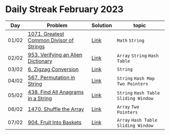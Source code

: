 # Daily Streak February 2023

|Day|Problem|Solution|topic|
|---|-------|--------|-----|
|01/02|[1071. Greatest Common Divisor of Strings](https://leetcode.com/problems/greatest-common-divisor-of-strings/)|[Link](./1071-greatest_common_divisor_of_strings.cpp)|`Math` `String`|
|02/02|[953. Verifying an Alien Dictionary](https://leetcode.com/problems/verifying-an-alien-dictionary/)|[Link](./953-verifying_an_alien_dictionary.cpp)|`Array` `String` `Hash Table`|
|03/02|[6. Zigzag Conversion](https://leetcode.com/problems/zigzag-conversion/)|[Link](./6-Zigzag_Conversion.cpp)|`String`|
|04/02|[567. Permutation in String](https://leetcode.com/problems/permutation-in-string/)|[Link](./567-permutation_in_string.cpp)|`String` `Hash Map` `Two Pointers`|
|05/02|[438. Find All Anagrams in a String](https://leetcode.com/problems/find-all-anagrams-in-a-string/)|[Link](./438-find_all_anagrams_in_a_string.cpp)|`String` `Hash Table` `Sliding Window`|
|06/02|[1470. Shuffle the Array](https://leetcode.com/problems/shuffle-the-array/)|[Link](./1470-shuffle_the_array.cpp)|`Array` `Two Pointers`|
|07/02|[904. Fruit Into Baskets](https://leetcode.com/problems/fruit-into-baskets/)|[Link](./904-fruit_into_baskets.cpp)|`Array` `Hash Table` `Sliding Window`|
